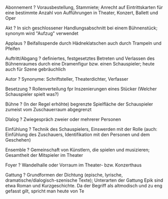 Abonnement
?
Vorausbestellung, Stammiete; Anrecht auf Eintrittskarten für eine bestimmte Anzahl von Aufführungen in Theater, Konzert, Ballett und Oper


Akt
?
In sich geschlossener Handlungsabschnitt bei einem Bühnenstück; synonym wird "Aufzug" verwendet

Applaus
?
Beifallsspende durch Hädneklatschen auch durch Trampeln und Pfeifen

Auftritt/Abgang
?
definiertes, festgesetztes Betreten und Verlassen des Bühnenraumes durch eine Dramenfigur bzw. einen Schauspieler; heute auch für Szene gebräuchlich

Autor
?
Synonyme: Schriftsteller, Theaterdichter, Verfasser

Besetzung
?
Rollenverteilung fpr Inszenierungen eines Stücker (Welcher Schauspieler spielt was?)

Bühne
?
(In der Regel erhöhte) begrenzte Spielfläche der Schauspieler zumeist vom Zuschauerraum abgegrenzt

DIalog
?
Zwiegespräch zweier oder mehrerer Personen

Einfühlung
?
Technik des Schauspielers, Einswerden mit der Rolle (auch: Einfühlung des Zuschauers, Identifikation mit den Personen und dem Geschehen)

Ensemble
?
Gemeinschaft von Künstlern, die spielen und musizieren; Gesamtheit der Mitspieler im Theater

Foyer
?
Wandelhalle oder Vorraum im Theater- bzw. Konzerthaus

Gattung
?
Grundformen der Dichtung (epische, lyrische, dramatische/dialogisch-szenische Texte); Unterarten der Gattung Epik sind etwa Roman und Kurzgeschichte. Da der Begriff als altmodisch und zu eng gefasst gilt, spricht man heute von Te
